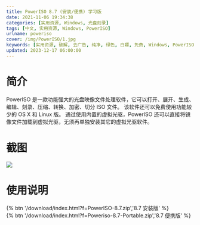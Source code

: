 ```yaml
---
title: PowerISO 8.7 (安装/便携) 学习版
date: 2021-11-06 19:34:38
categories: [实用资源, Windows, 光盘刻录]
tags: [中文, 实用资源, Windows, PowerISO]
urlname: poweriso
cover: /img/PowerISO/1.jpg
keywords: [实用资源, 破解, 去广告, 纯净, 绿色, 白嫖, 免费, Windows, PowerISO]
updated: 2023-12-17 06:00:00
---
```


# 简介

PowerISO 是一款功能强大的光盘映像文件处理软件，它可以打开、展开、生成、编辑、刻录、压缩、转换、加密、切分 ISO 文件。 该软件还可以免费使用功能较少的 OS X 和 Linux 版。 通过使用内置的虚拟光驱，PowerISO 还可以直接将镜像文件加载到虚拟光驱，无须再单独安装其它的虚拟光驱软件。

# 截图

![](/img/PowerISO/2.jpg)

# 使用说明

{% btn '/download/index.html?f=PowerISO-8.7.zip','8.7 安装版' %}
<br>
{% btn '/download/index.html?f=Poweriso-8.7-Portable.zip','8.7 便携版' %}
